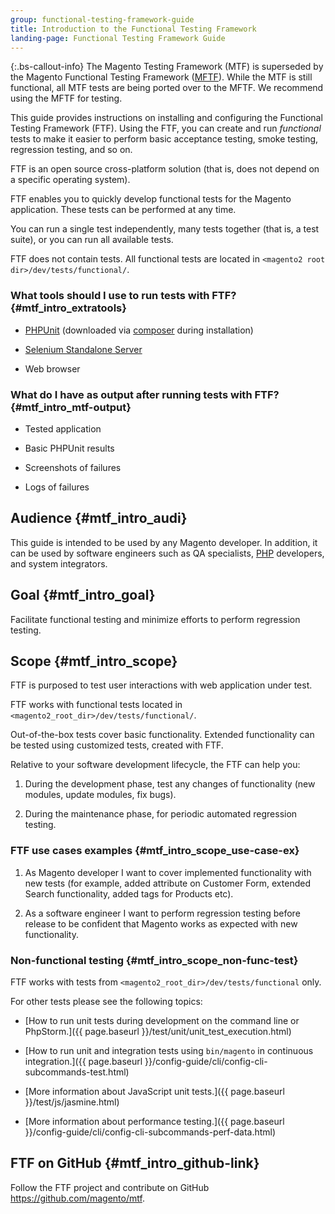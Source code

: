 ```yaml
---
group: functional-testing-framework-guide
title: Introduction to the Functional Testing Framework
landing-page: Functional Testing Framework Guide
---
```


 {:.bs-callout-info}
The Magento Testing Framework (MTF) is superseded by the Magento Functional Testing Framework ([MFTF][]).
While the MTF is still functional, all MTF tests are being ported over to the MFTF. We recommend using the MFTF for testing.

This guide provides instructions on installing and configuring the Functional Testing Framework (FTF). Using the FTF, you can create and run *functional* tests to make it easier to perform basic acceptance testing, smoke testing, regression testing, and so on.

FTF is an open source cross-platform solution (that is, does not depend on a specific operating system).

FTF enables you to quickly develop functional tests for the Magento application. These tests can be performed at any time.

You can run a single test independently, many tests together (that is, a test suite), or you can run all available tests.

FTF does not contain tests. All functional tests are located in `<magento2 root dir>/dev/tests/functional/`.

### What tools should I use to run tests with FTF? {#mtf_intro_extratools}

-  [PHPUnit][] (downloaded via [composer](https://glossary.magento.com/composer) during installation)

-  [Selenium Standalone Server][]

-  Web browser

### What do I have as output after running tests with FTF? {#mtf_intro_mtf-output}

-  Tested application

-  Basic PHPUnit results

-  Screenshots of failures

-  Logs of failures

## Audience {#mtf_intro_audi}

This guide is intended to be used by any Magento developer. In addition, it can be used by software engineers such as QA specialists, [PHP](https://glossary.magento.com/php) developers, and system integrators.

## Goal {#mtf_intro_goal}

Facilitate functional testing and minimize efforts to perform
regression testing.

## Scope {#mtf_intro_scope}

FTF is purposed to test user interactions with web application under
test.

FTF works with functional tests located in
`<magento2_root_dir>/dev/tests/functional/`.

Out-of-the-box tests cover basic functionality. Extended functionality
can be tested using customized tests, created with FTF.

Relative to your software development lifecycle, the FTF can help you:

1. During the development phase, test any changes of functionality (new modules, update modules, fix bugs).

1. During the maintenance phase, for periodic automated regression testing.

### FTF use cases examples {#mtf_intro_scope_use-case-ex}

1. As Magento developer I want to cover implemented functionality with new tests (for example, added attribute on Customer Form, extended Search functionality, added tags for Products etc).

1. As a software engineer I want to perform regression testing before release to be confident that Magento works as expected with new functionality.

### Non-functional testing {#mtf_intro_scope_non-func-test}

FTF works with tests from `<magento2_root_dir>/dev/tests/functional` only.

For other tests please see the following topics:

-  [How to run unit tests during development on the command line or PhpStorm.]({{ page.baseurl }}/test/unit/unit_test_execution.html)

-  [How to run unit and integration tests using `bin/magento` in continuous integration.]({{ page.baseurl }}/config-guide/cli/config-cli-subcommands-test.html)

-  [More information about JavaScript unit tests.]({{ page.baseurl }}/test/js/jasmine.html)

-  [More information about performance testing.]({{ page.baseurl }}/config-guide/cli/config-cli-subcommands-perf-data.html)

## FTF on GitHub {#mtf_intro_github-link}

Follow the FTF project and contribute on GitHub
<https://github.com/magento/mtf>.

[Selenium Standalone Server]: http://www.seleniumhq.org/download/
[PHPUnit]: https://phpunit.de/
[MFTF]: https://devdocs.magento.com/mftf/docs/introduction.html
